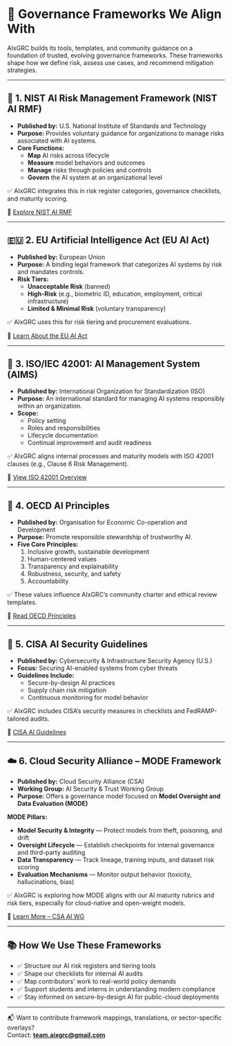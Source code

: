 # 🧱 Governance Frameworks We Align With

AIxGRC builds its tools, templates, and community guidance on a foundation of trusted, evolving governance frameworks. These frameworks shape how we define risk, assess use cases, and recommend mitigation strategies.

---

## 📘 1. NIST AI Risk Management Framework (NIST AI RMF)

- **Published by:** U.S. National Institute of Standards and Technology
- **Purpose:** Provides voluntary guidance for organizations to manage risks associated with AI systems.
- **Core Functions:**  
  - **Map** AI risks across lifecycle  
  - **Measure** model behaviors and outcomes  
  - **Manage** risks through policies and controls  
  - **Govern** the AI system at an organizational level

✅ AIxGRC integrates this in risk register categories, governance checklists, and maturity scoring.

🔗 [Explore NIST AI RMF](https://www.nist.gov/itl/ai-risk-management-framework)

---

## 🇪🇺 2. EU Artificial Intelligence Act (EU AI Act)

- **Published by:** European Union
- **Purpose:** A binding legal framework that categorizes AI systems by risk and mandates controls.
- **Risk Tiers:**  
  - **Unacceptable Risk** (banned)  
  - **High-Risk** (e.g., biometric ID, education, employment, critical infrastructure)  
  - **Limited & Minimal Risk** (voluntary transparency)

✅ AIxGRC uses this for risk tiering and procurement evaluations.

🔗 [Learn About the EU AI Act](https://artificialintelligenceact.eu)

---

## 📑 3. ISO/IEC 42001: AI Management System (AIMS)

- **Published by:** International Organization for Standardization (ISO)
- **Purpose:** An international standard for managing AI systems responsibly within an organization.
- **Scope:**  
  - Policy setting  
  - Roles and responsibilities  
  - Lifecycle documentation  
  - Continual improvement and audit readiness

✅ AIxGRC aligns internal processes and maturity models with ISO 42001 clauses (e.g., Clause 6 Risk Management).

🔗 [View ISO 42001 Overview](https://www.iso.org/standard/81230.html)

---

## 🧠 4. OECD AI Principles

- **Published by:** Organisation for Economic Co-operation and Development
- **Purpose:** Promote responsible stewardship of trustworthy AI.
- **Five Core Principles:**  
  1. Inclusive growth, sustainable development  
  2. Human-centered values  
  3. Transparency and explainability  
  4. Robustness, security, and safety  
  5. Accountability

✅ These values influence AIxGRC’s community charter and ethical review templates.

🔗 [Read OECD Principles](https://oecd.ai/en/ai-principles)

---

## 🔐 5. CISA AI Security Guidelines

- **Published by:** Cybersecurity & Infrastructure Security Agency (U.S.)
- **Focus:** Securing AI-enabled systems from cyber threats
- **Guidelines Include:**  
  - Secure-by-design AI practices  
  - Supply chain risk mitigation  
  - Continuous monitoring for model behavior

✅ AIxGRC includes CISA’s security measures in checklists and FedRAMP-tailored audits.

🔗 [CISA AI Guidelines](https://www.cisa.gov/secure-ai)

---

## ☁️ 6. Cloud Security Alliance – MODE Framework

- **Published by:** Cloud Security Alliance (CSA)
- **Working Group:** AI Security & Trust Working Group
- **Purpose:** Offers a governance model focused on **Model Oversight and Data Evaluation (MODE)**

**MODE Pillars:**
- **Model Security & Integrity** — Protect models from theft, poisoning, and drift
- **Oversight Lifecycle** — Establish checkpoints for internal governance and third-party auditing
- **Data Transparency** — Track lineage, training inputs, and dataset risk scoring
- **Evaluation Mechanisms** — Monitor output behavior (toxicity, hallucinations, bias)

✅ AIxGRC is exploring how MODE aligns with our AI maturity rubrics and risk tiers, especially for cloud-native and open-weight models.

🔗 [Learn More – CSA AI WG](https://cloudsecurityalliance.org/research/working-groups/artificial-intelligence-security-trust/)

---

## 📚 How We Use These Frameworks

- ✅ Structure our AI risk registers and tiering tools
- ✅ Shape our checklists for internal AI audits
- ✅ Map contributors' work to real-world policy demands
- ✅ Support students and interns in understanding modern compliance
- ✅ Stay informed on secure-by-design AI for public-cloud deployments

---

📬 Want to contribute framework mappings, translations, or sector-specific overlays?  
Contact: **team.aixgrc@gmail.com**

